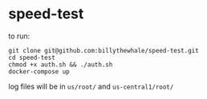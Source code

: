 # speed-test

to run:

```
git clone git@github.com:billythewhale/speed-test.git
cd speed-test
chmod +x auth.sh && ./auth.sh
docker-compose up
```
log files will be in `us/root/` and `us-central1/root/`
